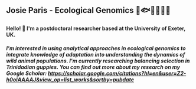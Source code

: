 ## Josie Paris - Ecological Genomics 🐠🐟🐡🦞🐝🐧
#### Hello! 👋 I'm a postdoctoral researcher based at the University of Exeter, UK.

##### I'm interested in using analytical approaches in ecological genomics to integrate knowledge of adaptation into understanding the dynamics of wild animal populations. I'm currently researching balancing selection in Trinidadian guppies. You can find out more about my research on my Google Scholar: https://scholar.google.com/citations?hl=en&user=Z2-h0oIAAAAJ&view_op=list_works&sortby=pubdate 

